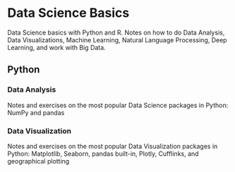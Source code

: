 # Data Science Basics

Data Science basics with Python and R. Notes on how to do Data Analysis, Data Visualizations, Machine Learning, Natural Language Processing, Deep Learning, and work with Big Data.

## Python

### Data Analysis

Notes and exercises on the most popular Data Science packages in Python: NumPy and pandas

### Data Visualization

Notes and exercises on the most popular Data Visualization packages in Python: Matplotlib, Seaborn, pandas built-in, Plotly, Cufflinks, and geographical plotting

